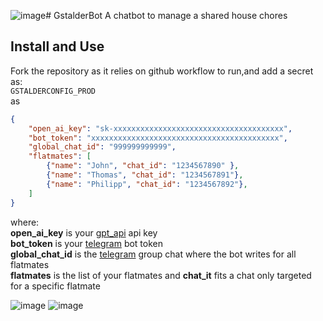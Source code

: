 ![image](https://github.com/frederictaillandier/GstalderBot/assets/5926779/79d76f79-38e8-45cd-a286-67e8e8110880)# GstalderBot
A chatbot to manage a shared house chores

## Install and Use

Fork the repository as it relies on github workflow to run,and add a secret as:</br>
`GSTALDERCONFIG_PROD`</br>
as</br>
```json
{
    "open_ai_key": "sk-xxxxxxxxxxxxxxxxxxxxxxxxxxxxxxxxxxxxxx",
    "bot_token": "xxxxxxxxxxxxxxxxxxxxxxxxxxxxxxxxxxxxxxxxxx",
    "global_chat_id": "999999999999",
    "flatmates": [
        {"name": "John", "chat_id": "1234567890" },
        {"name": "Thomas", "chat_id": "1234567891"},
        {"name": "Philipp", "chat_id": "1234567892"},
    ]
}
```
where:</br>
**open_ai_key** is your [gpt_api](https://platform.openai.com/account/api-keys) api key</br>
**bot_token** is your [telegram](https://core.telegram.org/bots/api) bot token</br>
**global_chat_id** is the [telegram](https://core.telegram.org/bots/api) group chat where the bot writes for all flatmates</br>
**flatmates** is the list of your flatmates and **chat_it** fits a chat only targeted for a specific flatmate</br>

![image](https://github.com/frederictaillandier/GstalderBot/assets/5926779/96835696-8428-4a25-8309-3a1ea17c90b8)
![image](https://github.com/frederictaillandier/GstalderBot/assets/5926779/8c931938-1d4b-47f3-a17f-586019550303)
